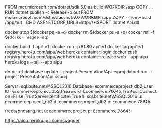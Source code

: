 FROM mcr.microsoft.com/dotnet/sdk:6.0 as build
WORKDIR /app
COPY . .
RUN dotnet publish -c Release -o out
FROM mcr.microsoft.com/dotnet/aspnet:6.0
WORKDIR /app
COPY --from=build /app/out .
CMD ASPNETCORE_URLS=http://*:$PORT dotnet Api.dll


docker stop $(docker ps -a -q)
docker rm $(docker ps -a -q)
docker rmi -f $(docker images -aq)

docker build -t api1:v1 .
docker run -p 81:80 api1:v1
docker tag api1:v1 registry.heroku.com/aipu/web
heroku container:login
docker push registry.heroku.com/aipu/web
heroku container:release web --app aipu
heroku logs --tail --app aipu




dotnet ef database update --project Presentation/Api.csproj
dotnet run --project Presentation/Api.csproj 

Server=sql.bsite.net\\MSSQL2016;Database=ecommerceproject_db2;User ID=ecommerceproject_db2;Password=Ecommerce.78645;Trusted_Connection=False;TrustServerCertificate=True
h: sql.bsite.net\MSSQL2016
u: ecommerceproject_db2
d: ecommerceproject_db2
p: Ecommerce.78645

freeasphosting.net
u: ecommerceproject
p: Ecommerce.78645


https://aipu.herokuapp.com/swagger